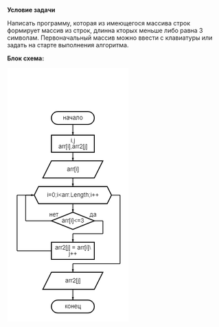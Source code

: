 **Условие задачи**


Написать программу, которая из имеющегося массива строк формирует массив из строк, длинна кторых меньше либо равна 3 символам. Первоначальный массив можно ввести с клавиатуры или задать на старте выполнения алгоритма.


**Блок схема:**


![Упс, тут должна быть блок схема](%D0%91%D0%BB%D0%BE%D0%BA%D0%A1%D1%85%D0%B5%D0%BC%D0%B0.png)